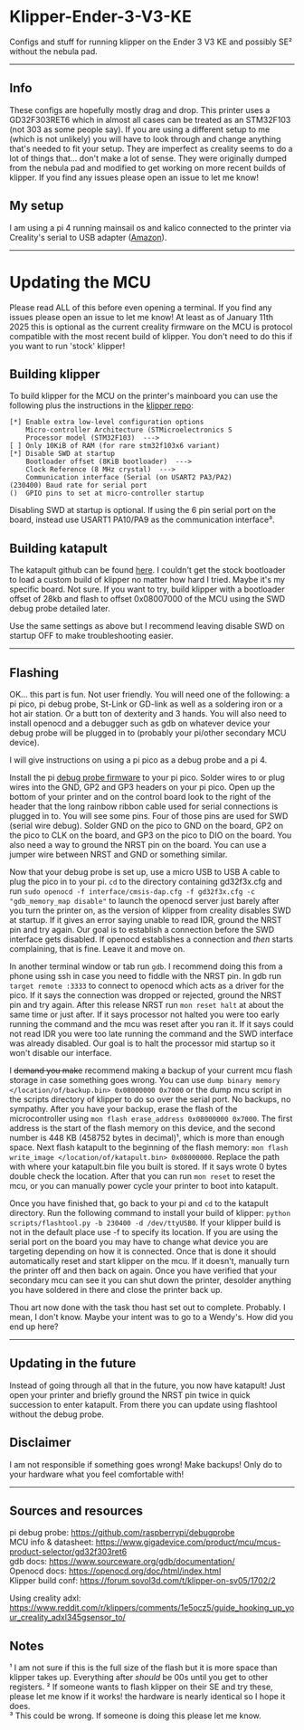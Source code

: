 # Klipper-Ender-3-V3-KE
Configs and stuff for running klipper on the Ender 3 V3 KE and possibly SE² without the nebula pad.

---

## Info
These configs are hopefully mostly drag and drop. This printer uses a GD32F303RET6 which in almost all cases can be treated as an STM32F103 (not 303 as some people say). If you are using a different setup to me (which is not unlikely) you will have to look through and change anything that's needed to fit your setup. They are imperfect as creality seems to do a lot of things that... don't make a lot of sense. They were originally dumped from the nebula pad and modified to get working on more recent builds of klipper. If you find any issues please open an issue to let me know! 

## My setup
I am using a pi 4 running mainsail os and kalico connected to the printer via Creality's serial to USB adapter ([Amazon](https://www.amazon.com/Creality-Sonic-Pad-Serial-Cable/dp/B0CFL5N319/ref=mp_s_a_1_1?crid=3KJQP9FARDMYA&dib=eyJ2IjoiMSJ9.pFnhUqBv4cuKFHbP5ICexNFIZgzGYcOXJHPROlFUslvK0fuS_mQXrdUSgCafDtjyxDuIaSFle6TBUwuxQqfihCQkfag_JSO_g23-OSvtQPOwpDblb_gt12PiqYPptFTUj94aAzxj58K2hR7oAsdKEZNfQRx2JJRr_ajKhjsJ-USxHYISjq5nwwu0n2Uerh7meeaJQkipmTiVT5Po0gLCLw.SCEXMVqklgPEOE0RnG69vfyV5OTgjC2vz_GVTm3R42Q&dib_tag=se&keywords=creality+serial+adapter&qid=1736591800&sprefix=creality+serial+adapter%2Caps%2C158&sr=8-1])).

---

# Updating the MCU
Please read ALL of this before even opening a terminal. If you find any issues please open an issue to let me know! At least as of January 11th 2025 this is optional as the current creality firmware on the MCU is protocol compatible with the most recent build of klipper. You don't need to do this if you want to run 'stock' klipper!

## Building klipper
To build klipper for the MCU on the printer's mainboard you can use the following plus the instructions in the [klipper repo](https://github.com/Klipper3d/klipper):

```
[*] Enable extra low-level configuration options
    Micro-controller Architecture (STMicroelectronics S
    Processor model (STM32F103)  --->
[ ] Only 10KiB of RAM (for rare stm32f103x6 variant)
[*] Disable SWD at startup
    Bootloader offset (8KiB bootloader)  --->
    Clock Reference (8 MHz crystal)  --->
    Communication interface (Serial (on USART2 PA3/PA2)
(230400) Baud rate for serial port
()  GPIO pins to set at micro-controller startup
```

Disabling SWD at startup is optional. If using the 6 pin serial port on the board, instead use USART1 PA10/PA9 as the communication interface³.

## Building katapult
The katapult github can be found [here](https://github.com/Arksine/katapult).
I couldn't get the stock bootloader to load a custom build of klipper no matter how hard I tried. Maybe it's my specific board. Not sure. If you want to try, build klipper with a bootloader offset of 28kb and flash to offset 0x08007000 of the MCU using the SWD debug probe detailed later.  

Use the same settings as above but I recommend leaving disable SWD on startup OFF to make troubleshooting easier.

---
## Flashing
OK... this part is fun. Not user friendly. You will need one of the following: a pi pico, pi debug probe, St-Link or GD-link as well as a soldering iron or a hot air station. Or a butt ton of dexterity and 3 hands. You will also need to install openocd and a debugger such as gdb on whatever device your debug probe will be plugged in to (probably your pi/other secondary MCU device).

I will give instructions on using a pi pico as a debug probe and a pi 4.

Install the pi [debug probe firmware](https://github.com/raspberrypi/debugprobe) to your pi pico. Solder wires to or plug wires into the GND, GP2 and GP3 headers on your pi pico. Open up the bottom of your printer and on the control board look to the right of the header that the long rainbow ribbon cable used for serial connections is plugged in to. You will see some pins. Four of those pins are used for SWD (serial wire debug). Solder GND on the pico to GND on the board, GP2 on the pico to CLK on the board, and GP3 on the pico to DIO on the board. You also need a way to ground the NRST pin on the board. You can use a jumper wire between NRST and GND or something similar.  

Now that your debug probe is set up, use a micro USB to USB A cable to plug the pico in to your pi. `cd` to the directory containing gd32f3x.cfg and run `sudo openocd -f interface/cmsis-dap.cfg -f gd32f3x.cfg -c "gdb_memory_map disable"` to launch the openocd server just barely after you turn the printer on, as the version of klipper from creality disables SWD at startup. If it gives an error saying unable to read IDR, ground the NRST pin and try again. Our goal is to establish a connection before the SWD interface gets disabled. If openocd establishes a connection and *then* starts complaining, that is fine. Leave it and move on. 

In another terminal window or tab run `gdb`. I recommend doing this from a phone using ssh in case you need to fiddle with the NRST pin. In gdb run `target remote :3333` to connect to openocd which acts as a driver for the pico. If it says the connection was dropped or rejected, ground the NRST pin and try again. After this release NRST run `mon reset halt` at about the same time or just after. If it says processor not halted you were too early running the command and the mcu was reset after you ran it. If it says could not read IDR you were too late running the command and the SWD interface was already disabled. Our goal is to halt the processor mid startup so it won't disable our interface.  

I ~~demand you make~~ recommend making a backup of your current mcu flash storage in case something goes wrong. You can use `dump binary memory </location/of/backup.bin> 0x08000000 0x7000` or the dump mcu script in the scripts directory of klipper to do so over the serial port. No backups, no sympathy. After you have your backup, erase the flash of the microcontroller using `mon flash erase_address 0x08000000 0x7000`. The first address is the start of the flash memory on this device, and the second number is 448 KB (458752 bytes in decimal)¹, which is more than enough space. Next flash katapult to the beginning of the flash memory: `mon flash write_image </location/of/katapult.bin> 0x08000000`. Replace the path with where your katapult.bin file you built is stored. If it says wrote 0 bytes double check the location. After that you can run `mon reset` to reset the mcu, or you can manually power cycle your printer to boot into katapult.  

Once you have finished that, go back to your pi and `cd` to the katapult directory. Run the following command to install your build of klipper: `python scripts/flashtool.py -b 230400 -d /dev/ttyUSB0`. If your klipper build is not in the default place use -f to specify its location. If you are using the serial port on the board you may have to change what device you are targeting depending on how it is connected. Once that is done it should automatically reset and start klipper on the mcu. If it doesn't, manually turn the printer off and then back on again. Once you have verified that your secondary mcu can see it you can shut down the printer, desolder anything you have soldered in there and close the printer back up.

Thou art now done with the task thou hast set out to complete. Probably. I mean, I don't know. Maybe your intent was to go to a Wendy's. How did you end up here?

---
## Updating in the future
Instead of going through all that in the future, you now have katapult! Just open your printer and briefly ground the NRST pin twice in quick succession to enter katapult. From there you can update using flashtool without the debug probe.

## Disclaimer
I am not responsible if something goes wrong! Make backups! Only do to your hardware what you feel comfortable with!

---
## Sources and resources
pi debug probe: https://github.com/raspberrypi/debugprobe  
MCU info & datasheet: https://www.gigadevice.com/product/mcu/mcus-product-selector/gd32f303ret6  
gdb docs: https://www.sourceware.org/gdb/documentation/  
Openocd docs: https://openocd.org/doc/html/index.html  
Klipper build conf: https://forum.sovol3d.com/t/klipper-on-sv05/1702/2  

Using creality adxl: https://www.reddit.com/r/klippers/comments/1e5ocz5/guide_hooking_up_your_creality_adxl345gsensor_to/


## Notes
¹ I am not sure if this is the full size of the flash but it is more space than klipper takes up. Everything after *should* be 00s until you get to other registers.
² If someone wants to flash klipper on their SE and try these, please let me know if it works! the hardware is nearly identical so I hope it does.  
³ This could be wrong. If someone is doing this please let me know.
